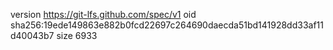 version https://git-lfs.github.com/spec/v1
oid sha256:19ede149863e882b0fcd22697c264690daecda51bd141928dd33af11d40043b7
size 6933
